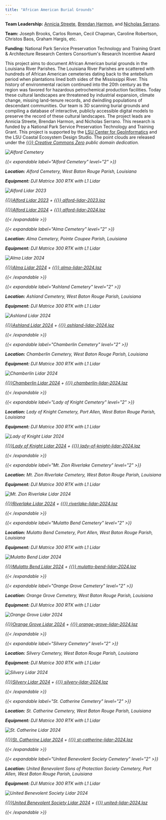 ```yaml
---
title: "African American Burial Grounds"
---
```


**Team Leadership:**
[Annicia Streete](https://design.lsu.edu/faculty/streete-annicia/),
[Brendan Harmon](https://baharmon.github.io/), and
[Nicholas Serrano](https://dcp.ufl.edu/faculties/nicholas-serrano/).

**Team:**
Joseph Brooks, Carlos Roman, Cecil Chapman, Caroline Robertson, Christos Baos, Graham Hargis, etc.

**Funding:** National Park Service Preservation Technology and Training Grant
& Architecture Research Centers Consortium's Research Incentive Award

This project aims to document African American burial grounds in the Louisiana River Parishes. The Louisiana River Parishes are scattered with hundreds of African American cemeteries dating back to the antebellum period when plantations lined both sides of the Mississippi River. This history of environmental racism continued into the 20th century as the region was favored for hazardous petrochemical production facilities. Today these cultural landscapes are threatened by industrial expansion, climate change, missing land-tenure records, and dwindling populations of descendant communities. Our team is 3D scanning burial grounds and compiling a database of interactive, publicly accessible digital models to preserve the record of these cultural landscapes. The project leads are Annicia Streete, Brendan Harmon, and Nicholas Serrano. This research is funded by a National Park Service Preservation Technology and Training Grant. This project is supported by the [LSU Center for GeoInformatics](http://c4g.lsu.edu/) and the LSU Coastal Ecosystem Design Studio. The point clouds are released under the [{{<i class="fab fa-creative-commons-zero">}} Creative Commons Zero](https://creativecommons.org/share-your-work/public-domain/cc0/) public domain dedication.

![Alford Cemetery](../alford-1.webp)

{{< expandable label="Alford Cemetery" level="2" >}}

**Location:** Alford Cemetery, West Baton Rouge Parish, Louisiana

**Equipment:** DJI Matrice 300 RTK with L1 Lidar

![Alford Lidar 2023](../alford-lidar-2023.webp)

[{{<i class="fas fa-braille">}}Alford Lidar 2023](https://xyz.cct.lsu.edu/data/burial-grounds/alford-lidar-2023.html "Point Cloud Viewer for Alford Cemetery Lidar 2023")
+
[{{<i class="ms ms-cloud">}} alford-lidar-2023.laz](https://xyz.cct.lsu.edu/data/burial-grounds/alford-lidar-2023.laz "LAZ Point Cloud Dataset for Alford Cemetery 2023")

[{{<i class="fas fa-braille">}}Alford Lidar 2024](https://xyz.cct.lsu.edu/data/burial-grounds/alford-lidar-2024.html "Point Cloud Viewer for Alford Cemetery Lidar 2024")
+
[{{<i class="ms ms-cloud">}} alford-lidar-2024.laz](https://xyz.cct.lsu.edu/data/burial-grounds/alford-lidar-2024.laz "LAZ Point Cloud Dataset for Alford Cemetery 2024")

{{< /expandable >}}

{{< expandable label="Alma Cemetery" level="2" >}}

**Location:** Alma Cemetery, Pointe Coupee Parish, Louisiana

**Equipment:** DJI Matrice 300 RTK with L1 Lidar

![Alma Lidar 2024](../alma-lidar-2024.webp)

[{{<i class="fas fa-braille">}}Alma Lidar 2024](https://xyz.cct.lsu.edu/data/burial-grounds/alma-lidar-2024.html "Point Cloud Viewer for Alma Cemetery Lidar 2024")
+
[{{<i class="ms ms-cloud">}} alma-lidar-2024.laz](https://xyz.cct.lsu.edu/data/burial-grounds/alma-lidar-2024.laz "LAZ Point Cloud Dataset for Alma Cemetery 2024")

{{< /expandable >}}

{{< expandable label="Ashland Cemetery" level="2" >}}

**Location:** Ashland Cemetery, West Baton Rouge Parish, Louisiana

**Equipment:** DJI Matrice 300 RTK with L1 Lidar

![Ashland Lidar 2024](../ashland-lidar-2024.webp)

[{{<i class="fas fa-braille">}}Ashland Lidar 2024](https://xyz.cct.lsu.edu/data/burial-grounds/ashland-lidar-2024.html "Point Cloud Viewer for Ashland Cemetery Lidar 2024")
+
[{{<i class="ms ms-cloud">}} ashland-lidar-2024.laz](https://xyz.cct.lsu.edu/data/burial-grounds/ashland-lidar-2024.laz "LAZ Point Cloud Dataset for Ashland Cemetery 2024")

{{< /expandable >}}

{{< expandable label="Chamberlin Cemetery" level="2" >}}

**Location:** Chamberlin Cemetery, West Baton Rouge Parish, Louisiana

**Equipment:** DJI Matrice 300 RTK with L1 Lidar

![Chamberlin Lidar 2024](../chamberlin-lidar-2024.webp)

[{{<i class="fas fa-braille">}}Chamberlin Lidar 2024](https://xyz.cct.lsu.edu/data/burial-grounds/chamberlin-lidar-2024.html "Point Cloud Viewer for Chamberlin Cemetery Lidar 2024")
+
[{{<i class="ms ms-cloud">}} chamberlin-lidar-2024.laz](https://xyz.cct.lsu.edu/data/burial-grounds/chamberlin-lidar-2024.laz "LAZ Point Cloud Dataset for Chamberlin Cemetery 2024")

{{< /expandable >}}

{{< expandable label="Lady of Knight Cemetery" level="2" >}}

**Location:** Lady of Knight Cemetery, Port Allen, West Baton Rouge Parish, Louisiana

**Equipment:** DJI Matrice 300 RTK with L1 Lidar

![Lady of Knight Lidar 2024](../lady-of-knight-lidar-2024.webp)

[{{<i class="fas fa-braille">}}Lady of Knight Lidar 2024](https://xyz.cct.lsu.edu/data/burial-grounds/lady-of-knight-lidar-2024.html "Point Cloud Viewer for Lady of Knight Cemetery Lidar 2024")
+
[{{<i class="ms ms-cloud">}} lady-of-knight-lidar-2024.laz](https://xyz.cct.lsu.edu/data/burial-grounds/lady-of-knight-lidar-2024.laz "LAZ Point Cloud Dataset for Lady of Knight Cemetery 2024")

{{< /expandable >}}

{{< expandable label="Mt. Zion Riverlake Cemetery" level="2" >}}

**Location:** Mt. Zion Riverlake Cemetery, West Baton Rouge Parish, Louisiana

**Equipment:** DJI Matrice 300 RTK with L1 Lidar

![Mt. Zion Riverlake Lidar 2024](../riverlake-lidar-2024.webp)

[{{<i class="fas fa-braille">}}Riverlake Lidar 2024](https://xyz.cct.lsu.edu/data/burial-grounds/riverlake-lidar-2024.html "Point Cloud Viewer for Mt. Zion Riverlake Cemetery Lidar 2024")
+
[{{<i class="ms ms-cloud">}} riverlake-lidar-2024.laz](https://xyz.cct.lsu.edu/data/burial-grounds/riverlake-lidar-2024.laz "LAZ Point Cloud Dataset for Mt. Zion Riverlake Cemetery 2024")

{{< /expandable >}}

{{< expandable label="Mulatto Bend Cemetery" level="2" >}}

**Location:** Mulatto Bend Cemetery, Port Allen, West Baton Rouge Parish, Louisiana

**Equipment:** DJI Matrice 300 RTK with L1 Lidar

![Mulatto Bend Lidar 2024](../mulatto-bend-lidar-2024.webp)

[{{<i class="fas fa-braille">}}Mulatto Bend Lidar 2024](https://xyz.cct.lsu.edu/data/burial-grounds/mulatto-bend-lidar-2024.html "Point Cloud Viewer for Mulatto Bend Cemetery Lidar 2024")
+
[{{<i class="ms ms-cloud">}} mulatto-bend-lidar-2024.laz](https://xyz.cct.lsu.edu/data/burial-grounds/mulatto-bend-lidar-2024.laz "LAZ Point Cloud Dataset for Mulatto Bend Cemetery 2024")

{{< /expandable >}}

{{< expandable label="Orange Grove Cemetery" level="2" >}}

**Location:** Orange Grove Cemetery, West Baton Rouge Parish, Louisiana

**Equipment:** DJI Matrice 300 RTK with L1 Lidar

![Orange Grove Lidar 2024](../orange-grove-lidar-2024.webp)

[{{<i class="fas fa-braille">}}Orange Grove Lidar 2024](https://xyz.cct.lsu.edu/data/burial-grounds/orange-grove-lidar-2024.html "Point Cloud Viewer for Orange Grove Cemetery Lidar 2024")
+
[{{<i class="ms ms-cloud">}} orange-grove-lidar-2024.laz](https://xyz.cct.lsu.edu/data/burial-grounds/orange-grove-lidar-2024.laz "LAZ Point Cloud Dataset for Orange Grove Cemetery 2024")

{{< /expandable >}} 

{{< expandable label="Silvery Cemetery" level="2" >}}

**Location:** Silvery Cemetery, West Baton Rouge Parish, Louisiana

**Equipment:** DJI Matrice 300 RTK with L1 Lidar

![Silvery Lidar 2024](../silvery-lidar-2024.webp)

[{{<i class="fas fa-braille">}}Silvery Lidar 2024](https://xyz.cct.lsu.edu/data/burial-grounds/silvery-lidar-2024.html "Point Cloud Viewer for Silvery Cemetery Lidar 2024")
+
[{{<i class="ms ms-cloud">}} silvery-lidar-2024.laz](https://xyz.cct.lsu.edu/data/burial-grounds/silvery-lidar-2024.laz "LAZ Point Cloud Dataset for Silvery Cemetery 2024")

{{< /expandable >}}

{{< expandable label="St. Catherine Cemetery" level="2" >}}

**Location:** St. Catherine Cemetery, West Baton Rouge Parish, Louisiana

**Equipment:** DJI Matrice 300 RTK with L1 Lidar

![St. Catherine Lidar 2024](../st-catherine-lidar-2024.webp)

[{{<i class="fas fa-braille">}}St. Catherine Lidar 2024](https://xyz.cct.lsu.edu/data/burial-grounds/st-catherine-lidar-2024.html "Point Cloud Viewer for St. Catherine Cemetery Lidar 2024")
+
[{{<i class="ms ms-cloud">}} st-catherine-lidar-2024.laz](https://xyz.cct.lsu.edu/data/burial-grounds/st-catherine-lidar-2024.laz "LAZ Point Cloud Dataset for St. Catherine Cemetery 2024")

{{< /expandable >}}

{{< expandable label="United Benevolent Society Cemetery" level="2" >}}

**Location:** United Benevolent Sons of Protection Society Cemetery, Port Allen, West Baton Rouge Parish, Louisiana

**Equipment:** DJI Matrice 300 RTK with L1 Lidar

![United Benevolent Society Lidar 2024](../united-lidar-2024.webp)

[{{<i class="fas fa-braille">}}United Benevolent Society Lidar 2024](https://xyz.cct.lsu.edu/data/burial-grounds/united-lidar-2024.html "Point Cloud Viewer for United Benevolent Cemetery Lidar 2024")
+
[{{<i class="ms ms-cloud">}} united-lidar-2024.laz](https://xyz.cct.lsu.edu/data/burial-grounds/united-lidar-2024.laz "LAZ Point Cloud Dataset for United Benevolent Cemetery 2024")

{{< /expandable >}}